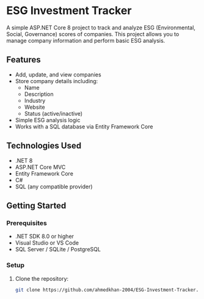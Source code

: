 # ESG Investment Tracker

A simple ASP.NET Core 8 project to track and analyze ESG (Environmental, Social, Governance) scores of companies. This project allows you to manage company information and perform basic ESG analysis.

## Features

- Add, update, and view companies
- Store company details including:
  - Name
  - Description
  - Industry
  - Website
  - Status (active/inactive)
- Simple ESG analysis logic
- Works with a SQL database via Entity Framework Core

## Technologies Used

- .NET 8
- ASP.NET Core MVC
- Entity Framework Core
- C#
- SQL (any compatible provider)

## Getting Started

### Prerequisites

- .NET SDK 8.0 or higher
- Visual Studio or VS Code
- SQL Server / SQLite / PostgreSQL

### Setup

1. Clone the repository:
   ```bash
   git clone https://github.com/ahmedkhan-2004/ESG-Investment-Tracker.git


